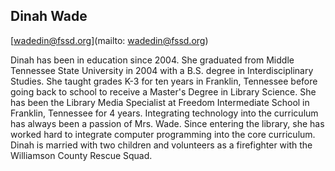 ## Dinah Wade

[wadedin@fssd.org](mailto: wadedin@fssd.org)

Dinah has been in education since 2004. She graduated from Middle Tennessee State University in 2004 with a B.S. degree in Interdisciplinary Studies. She taught grades K-3 for ten years in Franklin, Tennessee before going back to school to receive a Master's Degree in Library Science. She has been the Library Media Specialist at Freedom Intermediate School in Franklin, Tennessee for 4 years. Integrating technology into the curriculum has always been a passion of Mrs. Wade. Since entering the library, she has worked hard to integrate computer programming into the core curriculum. Dinah is married with two children and volunteers as a firefighter with the Williamson County Rescue Squad.
